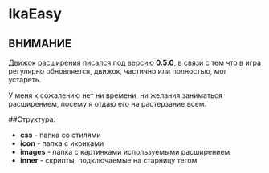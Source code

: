 # IkaEasy

## ВНИМАНИЕ
Движок расширения писался под версию **0.5.0**, в связи с тем что в игра регулярно
обновляется, движок, частично или полностью, мог устареть.

У меня к сожалению нет ни времени, ни желания заниматься расширением, посему
я отдаю его на растерзание всем.


##Структура:
* **css**     - папка со стилями
* **icon**    - папка с иконками
* **images**  - папка с картинками используемыми расширением
* **inner**   - скрипты, подключаемые на старницу тегом <script>
* **langs**   - языки
* **page**    - папка со скрипатами отвечающими за действия на страницах
* **zJS**     - "движок"

##Добавление нового скрипта
Создаете файт с произвольным именем в папке `page`.

Заполняете фейл:

    :::javascript
        if (typeof zJS == "undefined") {
            zJS = {};
        }

        if (typeof zJS.Page == "undefined") {
            zJS.Page = {};
        }

        zJS.Page.TEMPLATE_ID = {
            dont_refresh : false,

            init : function() {

            },

            refresh : function() {

            }
        };

`zJS.Page.TEMPLATE_ID` - заместо `TEMPLATE_ID` необходимо указать значение переменной `ikariam.templateView.id` или
`ikariam.backgroundView.id`, по изменении которой должен вызваться этот скрипт.

И в завершении, прописываете его в `manifest.json`, в конец очень длиной строки, к которой уже прописаны остальные файлы.


##Принцип работы
Все скрипты отвечающие за работу на той или иной странице игры находятся в папке `page`.

Скрипт `__common.js` выполняется на каждой странице.

Все остальные скрипты выполняются по мере необходимости, в зависимости от значения переменный `ikariam.templateView.id` и `ikariam.backgroundView.id`.


###Принцип работы скрипта
Переменная `dont_refresh` определяет, нужно ли переинициализировать скрипт, при обновлении шаблона.

функция `init` вызаывается для инициализации скрипта, когда этот скрипт вызван для работы.

Функция `refresh` вызывается при обновлении скрипта (например смена города, или по timeout-у).


##Добавление скриптов
При добавлении (удалении, перемещении, переименовывании) файлов скриптов, необходимо добавить информацию об этом в файл `manifest.json`

##Добавление изображений
При добавлении (удалении, перемещении, переименовывании) файлов с картинками в папке `image`, необходимо добавить информацию об этом в файл `manifest.json`


